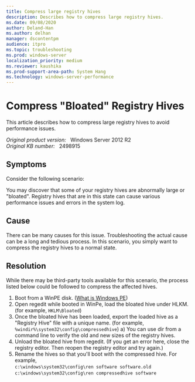 ```yaml
---
title: Compress large registry hives 
description: Describes how to compress large registry hives.
ms.date: 09/08/2020
author: Deland-Han
ms.author: delhan
manager: dscontentpm
audience: itpro
ms.topic: troubleshooting
ms.prod: windows-server
localization_priority: medium
ms.reviewer: kaushika
ms.prod-support-area-path: System Hang
ms.technology: windows-server-performance
---
```

# Compress "Bloated" Registry Hives

This article describes how to compress large registry hives to avoid performance issues.

_Original product version:_ &nbsp; Windows Server 2012 R2  
_Original KB number:_ &nbsp; 2498915

## Symptoms

Consider the following scenario:

You may discover that some of your registry hives are abnormally large or "bloated". Registry hives that are in this state can cause various performance issues and errors in the system log.

## Cause

There can be many causes for this issue. Troubleshooting the actual cause can be a long and tedious process. In this scenario, you simply want to compress the registry hives to a normal state.

## Resolution

While there may be third-party tools available for this scenario, the process listed below could be followed to compress the affected hives.

1. Boot from a WinPE disk. ([What is Windows PE](https://technet.microsoft.com/library/cc766093%28ws.10%29.aspx))
2. Open regedit while booted in WinPe, load the bloated hive under HLKM. (for example, `HKLM\Bloated`)
3. Once the bloated hive has been loaded, export the loaded hive as a "Registry Hive" file with a unique name. (for example, `%windir%\system32\config\compressedhive`)
 a) You can use dir from a command line to verify the old and new sizes of the registry hives.
4. Unload the bloated hive from regedit. (If you get an error here, close the registry editor. Then reopen the registry editor and try again.)
5. Rename the hives so that you'll boot with the compressed hive.
For example,  
`c:\windows\system32\config\ren software software.old`  
`c:\windows\system32\config\ren compressedhive software`
